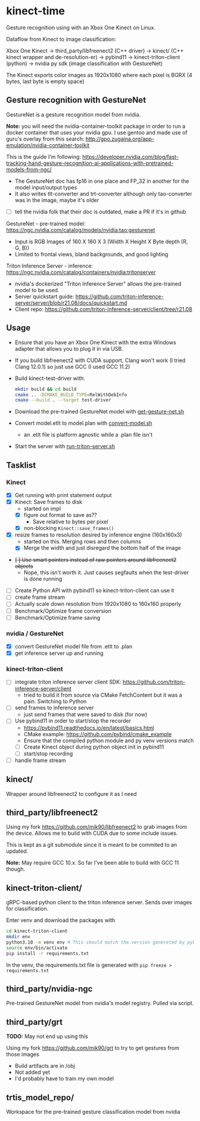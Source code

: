 # kinect-time

Gesture recognition using with an Xbox One Kinect on Linux.

Dataflow from Kinect to image classification:

Xbox One Kinect -> third_party/libfreenect2 (C++ driver) -> kinect/ (C++ kinect wrapper and de-resolution-er) -> pybind11 -> kinect-triton-client (python) -> nvidia py sdk (image classification with GestureNet)

The Kinect exports color images as 1920x1080 where each pixel is BGRX (4 bytes, last byte is empty space)

## Gesture recognition with GestureNet

GestureNet is a gesture recognition model from nvidia.

**Note:** you will need the nvidia-container-toolkit package in order to run a docker container that uses your nvidia gpu.
I use gentoo and made use of guru's overlay from this search: <http://gpo.zugaina.org/app-emulation/nvidia-container-toolkit>

This is the guide I'm following: <https://developer.nvidia.com/blog/fast-tracking-hand-gesture-recognition-ai-applications-with-pretrained-models-from-ngc/>

- The GestureNet doc has fp16 in one place and FP_32 in another for the model input/output types
- It also writes tlt-converter and trt-converter although only tao-converter was in the image, maybe it's older
- [ ] tell the nvidia folk that their doc is outdated, make a PR if it's in github

GestureNet - pre-trained model: <https://ngc.nvidia.com/catalog/models/nvidia:tao:gesturenet>

- Input is RGB Images of 160 X 160 X 3 (Width X Height X Byte depth (R, G, B))
- Limited to frontal views, bland backgrounds, and good lighting

Triton Inference Server - inference: <https://ngc.nvidia.com/catalog/containers/nvidia:tritonserver>

- nvidia's dockerized "Triton Inference Server" allows the pre-trained model to be used.
- Server quickstart guide: <https://github.com/triton-inference-server/server/blob/r21.08/docs/quickstart.md>
- Client repo: <https://github.com/triton-inference-server/client/tree/r21.08>

## Usage

- Ensure that you have an Xbox One Kinect with the extra Windows adapter that allows you to plug it in via USB.
- If you build libfreenect2 with CUDA support, Clang won't work (I tried Clang 12.0.1) so just use GCC (I used GCC 11.2)

- Build kinect-test-driver with:

    ```bash
    mkdir build && cd build
    cmake .. -DCMAKE_BUILD_TYPE=RelWithDebInfo
    cmake --build . --target test-driver
    ```

- Download the pre-trained GestureNet model with [get-gesture-net.sh](get-gesture-net.sh)
- Convert model.etlt to model.plan with [convert-model.sh](convert-model.sh)
  - an .etlt file is platform agnostic while a .plan file isn't
- Start the server with [run-triton-server.sh](run-triton-server.sh)

## Tasklist

### Kinect

- [x] Get running with print statement output
- [x] Kinect: Save frames to disk
  - started on impl
  - [x] figure out format to save as??
    - Save relative to bytes per pixel
  - [x] non-blocking `Kinect::save_frames()`
- [x] resize frames to resolution desired by inference engine (160x160x3)
  - started on this. Merging rows and then columns
  - [x] Merge the width and just disregard the bottom half of the image
- ~~[ ] Use smart pointers instead of raw pointers around libfreenect2 objects~~
  - Nope, this isn't worth it. Just causes segfaults when the test-driver is done running
- [ ] Create Python API with pybind11 so kinect-triton-client can use it
- [ ] create frame stream
- [ ] Actually scale down resolution from 1920x1080 to 160x160 properly
- [ ] Benchmark/Optimize frame conversion
- [ ] Benchmark/Optimize frame saving

### nvidia / GestureNet

- [x] convert GestureNet model file from .etlt to .plan
- [x] get inference server up and running

### kinect-triton-client

- [ ] integrate triton inference server client SDK: <https://github.com/triton-inference-server/client>
  - tried to build it from source via CMake FetchContent but it was a pain. Switching to Python
- [ ] send frames to inference server
  - just send frames that were saved to disk (for now)
- [ ] Use pybind11 in order to start/stop the recorder
  - <https://pybind11.readthedocs.io/en/latest/basics.html>
  - CMake example: <https://github.com/pybind/cmake_example>
  - Ensure that the compiled python module and py venv versions match
  - [ ] Create Kinect object during python object init in pybind11
  - [ ] start/stop recording
- [ ] handle frame stream

## kinect/

Wrapper around libfreenect2 to configure it as I need

## third_party/libfreenect2

Using my fork <https://github.com/mik90/libfreenect2> to grab images from the device. Allows me to build with CUDA due to some include issues.

This is kept as a git submodule since it is meant to be commited to an updated.

**Note:** May require GCC 10.x. So far I've been able to build with GCC 11 though.

## kinect-triton-client/

gRPC-based python client to the triton inference server. Sends over images for classification.

Enter venv and download the packages with

```bash
cd kinect-triton-client
mkdir env
python3.10 -m venv env # This should match the version genereted by pybind11. Unsure what happens if it doesn't
source env/bin/activate
pip install -r requirements.txt
```

In the venv, the requirements.txt file is generated with `pip freeze > requirements.txt`

## third_party/nvidia-ngc

Pre-trained GestureNet model from nvidia's model registry. Pulled via script.

## third_party/grt

**TODO:** May not end up using this

Using my fork <https://github.com/mik90/grt> to try to get gestures from those images

- Build artifacts are in /obj
- Not added yet
- I'd probably have to train my own model

## trtis_model_repo/

Workspace for the pre-trained gesture classification model from nvidia
